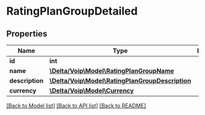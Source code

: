 # RatingPlanGroupDetailed

## Properties
Name | Type | Description | Notes
------------ | ------------- | ------------- | -------------
**id** | **int** |  | [optional] 
**name** | [**\Delta/Voip\Model\RatingPlanGroupName**](RatingPlanGroupName.md) |  | [optional] 
**description** | [**\Delta/Voip\Model\RatingPlanGroupDescription**](RatingPlanGroupDescription.md) |  | [optional] 
**currency** | [**\Delta/Voip\Model\Currency**](Currency.md) |  | [optional] 

[[Back to Model list]](../README.md#documentation-for-models) [[Back to API list]](../README.md#documentation-for-api-endpoints) [[Back to README]](../README.md)


